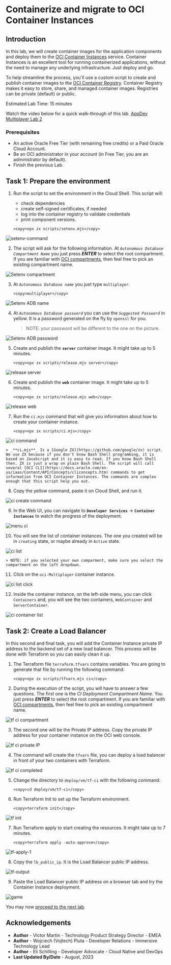 # Containerize and migrate to OCI Container Instances

## Introduction

In this lab, we will create container images for the application components and deploy them to the [OCI Container Instances](https://www.oracle.com/cloud/cloud-native/container-instances/) service. Container Instances is an excellent tool for running containerized applications, without the need to manage any underlying infrastructure. Just deploy and go.

To help streamline the process, you'll use a custom script to create and publish container images to the [OCI Container Registry](https://www.oracle.com/cloud/cloud-native/container-registry/). Container Registry makes it easy to store, share, and managed container images. Registries can be private (default) or public.

Estimated Lab Time: 15 minutes

Watch the video below for a quick walk-through of this lab.
[AppDev Multiplayer Lab 2](videohub:xxx)

### Prerequisites

- An active Oracle Free Tier (with remaining free credits) or a Paid Oracle Cloud Account.
- Be an OCI administrator in your account (in Free Tier, you are an administrator by default).
- Finish the previous Lab.

## Task 1: Prepare the environment

1. Run the script to set the environment in the Cloud Shell. This script will:

    - check dependencies
    - create self-signed certificates, if needed
    - log into the container registry to validate credentials
    - print component versions.

    ```
    <copy>npx zx scripts/setenv.mjs</copy>
    ```

  ![setenv-command](./images/setenv-command.png)

2. The script will ask for the following information. At _`Autonomous Database Compartment Name`_ you just press _**ENTER**_ to select the root compartment. If you are familiar with [OCI compartments](https://docs.oracle.com/en-us/iaas/Content/Identity/Tasks/managingcompartments.htm), then feel free to pick an existing compartment name.

  ![Setenv compartment](./images/setenv-compartment.png)

3. At _`Autonomous Database name`_ you just type `multiplayer`.

    ```
    <copy>multiplayer</copy>
    ```

  ![Setenv ADB name](./images/setenv-adb-name.png)

4. At _`Autonomous Database password`_ you can use the _`Suggested Password`_ in yellow. It is a password generated on the fly by `openssl` for you.

    > NOTE: your password will be different to the one on the picture.

  ![Setenv ADB password](./images/setenv-adb-password.png)

5. Create and publish the **`server`** container image. It might take up to 5 minutes.

    ```
    <copy>npx zx scripts/release.mjs server</copy>
    ```

  ![release server](./images/release-server.png)

6. Create and publish the **`web`** container image. It might take up to 5 minutes.

    ```
    <copy>npx zx scripts/release.mjs web</copy>
    ```

  ![release web](./images/release-web.png)

7. Run the `ci.mjs` command that will give you information about how to create your container instance.

    ```
    <copy>npx zx scripts/ci.mjs</copy>
    ```

  ![ci command](./images/ci-command.png)

    > _**ci.mjs**_ Is a [Google ZX](https://github.com/google/zx) script. We use ZX because if you don't know Bash Shell programming, it is based on JavaScript and it is easy to read. If you know Bash Shell then, ZX is just a wrap on plain Bash Shell. The script will call several [OCI CLI](https://docs.oracle.com/en-us/iaas/Content/API/Concepts/cliconcepts.htm) commands to get information from OCI Container Instances. The commands are complex enough that this script help you out.

8. Copy the yellow command, paste it on Cloud Shell, and run it.

  ![ci create command](./images/ci-create-command.png)

9. In the Web UI, you can navigate to **`Developer Services`** -> **`Container Instances`** to watch the progress of the deployment.

  ![menu ci](./images/menu-ci.png)

10. You will see the list of container instances. The one you created will be in `creating` state, or maybe already in `Active` state.

  ![ci list](./images/ci-list.png)

    > NOTE: if you selected your own comparment, make sure you select the compartment on the left dropdown.

11. Click on the `oci-Multiplayer` container instance.

  ![ci list click](./images/ci-list-click.png)

12. Inside the container instance, on the left-side menu, you can click `Containers` and, you will see the two containers, `WebContainer` and `ServerContainer`.

  ![ci container list](images/ci-container-list.png)

## Task 2: Create a Load Balancer

In this second and final task, you will add the Container Instance private IP address to the backend set of a new load balancer. This process will be done with Terraform so you can easily clean it up.

1. The Terraform file `terraform.tfvars` contains variables. You are going to generate that file by running the following command:

    ```
    <copy>npx zx scripts/tfvars.mjs ci</copy>
    ```

2. During the execution of the script, you will have to answer a few questions. The first one is the _CI Deployment Compartment Name_. You just press _**ENTER**_ to select the root compartment. If you are familiar with [OCI compartments](https://docs.oracle.com/en-us/iaas/Content/Identity/Tasks/managingcompartments.htm), then feel free to pick an existing compartment name.

  ![tf ci compartment](images/tf-ci-compartment.png)

3. The second one will be the Private IP address. Copy the private IP address for your container instance on the OCI web console.

  ![tf ci private IP](images/tf-ci-private-ip.png)

4. The command will create the `tfvars` file, you can deploy a load balancer in front of your two containers with Terraform.

  ![tf ci completed](./images/tf-ci-completed.png)

5. Change the directory to `deploy/vm/tf-ci` with the following command:

    ```
    <copy>cd deploy/vm/tf-ci</copy>
    ```

6. Run Terraform Init to set up the Terraform environment.

    ```
    <copy>terraform init</copy>
    ```

  ![tf init](./images/tf-init.png)

7. Run Terraform apply to start creating the resources. It might take up to 7 minutes.

    ```
    <copy>terraform apply -auto-approve</copy>
    ```

  ![tf-apply-1](./images/tf-apply-1.png)

8. Copy the `lb_public_ip`. It is the Load Balancer public IP address.

  ![tf-output](images/tf-output.png)

9. Paste the Load Balancer public IP address on a browser tab and try the Container Instance deployment.

  ![game](images/game.png)

You may now [proceed to the next lab](#next).

## Acknowledgements

* **Author** - Victor Martin - Technology Product Strategy Director - EMEA
* **Author** - Wojciech (Vojtech) Pluta - Developer Relations - Immersive Technology Lead
* **Author** - Eli Schilling - Developer Advocate - Cloud Native and DevOps
* **Last Updated By/Date** - August, 2023
